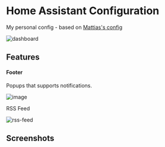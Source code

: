 # Home Assistant Configuration
My personal config - based on [Mattias's config](https://github.com/matt8707/hass-config)


![dashboard](https://user-images.githubusercontent.com/93126880/187741900-a8824244-bd37-40e4-b3c5-34704ef61de3.png)


## Features

#### Footer

Popups that supports notifications.

![image](https://user-images.githubusercontent.com/93126880/187744558-fc281be5-af49-4433-976f-ce3af5bd7b0d.png)

RSS Feed

![rss-feed](https://user-images.githubusercontent.com/93126880/187744661-00a74549-344d-466e-98e1-6982ed8e24dc.gif)


## Screenshots
